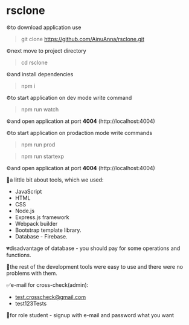 # rsclone

⚙️to download application use

> git clone https://github.com/AinuAnna/rsclone.git

⚙️next move to project directory

> cd rsclone

⚙️and install dependencies

> npm i

⚙️to start application on dev mode write command

> npm run watch

⚙️and open application at port **4004** (http://localhost:4004)

⚙️to start application on prodaction mode write commands

> npm run prod

> npm run startexp

⚙️and open application at port **4004** (http://localhost:4004)

🔮a little bit about tools, which we used:

- JavaScript
- HTML
- CSS
- Node.js
- Express.js framework
- Webpack builder
- Bootstrap template library.
- Database - Firebase.

💔disadvantage of database - you should pay for some operations and functions.

💖the rest of the development tools were easy to use and there were no problems with them.

✅e-mail for cross-check(admin):

- test.crosscheck@gmail.com
- test123Tests

📧for role student - signup with e-mail and password what you want
